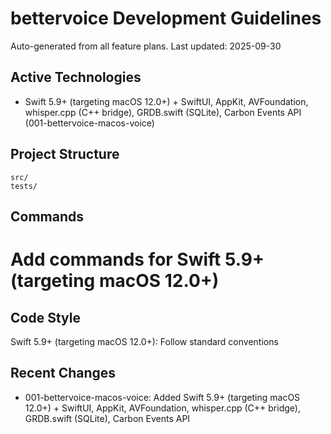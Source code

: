 # bettervoice Development Guidelines

Auto-generated from all feature plans. Last updated: 2025-09-30

## Active Technologies
- Swift 5.9+ (targeting macOS 12.0+) + SwiftUI, AppKit, AVFoundation, whisper.cpp (C++ bridge), GRDB.swift (SQLite), Carbon Events API (001-bettervoice-macos-voice)

## Project Structure
```
src/
tests/
```

## Commands
# Add commands for Swift 5.9+ (targeting macOS 12.0+)

## Code Style
Swift 5.9+ (targeting macOS 12.0+): Follow standard conventions

## Recent Changes
- 001-bettervoice-macos-voice: Added Swift 5.9+ (targeting macOS 12.0+) + SwiftUI, AppKit, AVFoundation, whisper.cpp (C++ bridge), GRDB.swift (SQLite), Carbon Events API

<!-- MANUAL ADDITIONS START -->
<!-- MANUAL ADDITIONS END -->
